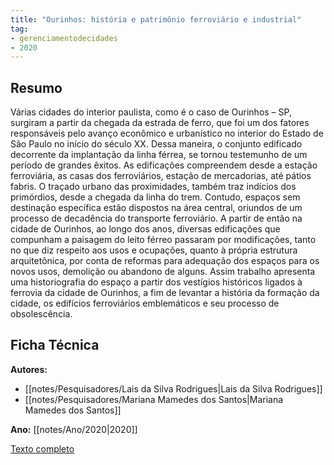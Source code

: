 ```yaml
---
title: "Ourinhos: história e patrimônio ferroviário e industrial"
tag:
- gerenciamentodecidades
- 2020
---
```

## Resumo

Várias cidades do interior paulista, como é o caso de Ourinhos – SP, surgiram a partir da chegada da estrada de ferro, que foi um dos fatores responsáveis pelo avanço econômico e urbanístico no interior do Estado de São Paulo no início do século XX. Dessa maneira, o conjunto edificado decorrente da implantação da linha férrea, se tornou testemunho de um período de grandes êxitos. As edificações compreendem desde a estação ferroviária, as casas dos ferroviários, estação de mercadorias, até pátios fabris. O traçado urbano das proximidades, também traz indícios dos primórdios, desde a chegada da linha do trem. Contudo, espaços sem destinação específica estão dispostos na área central, oriundos de um processo de decadência do transporte ferroviário. A partir de então na cidade de Ourinhos, ao longo dos anos, diversas edificações que compunham a paisagem do leito férreo passaram por modificações, tanto no que diz respeito aos usos e ocupações, quanto à própria estrutura arquitetônica, por conta de reformas para adequação dos espaços para os novos usos, demolição ou abandono de alguns. Assim trabalho apresenta uma historiografia do espaço a partir dos vestígios históricos ligados à ferrovia da cidade de Ourinhos, a fim de levantar a história da formação da cidade, os edifícios ferroviários emblemáticos e seu processo de obsolescência.

## Ficha Técnica

**Autores:**
- [[notes/Pesquisadores/Lais da Silva Rodrigues|Lais da Silva Rodrigues]]
- [[notes/Pesquisadores/Mariana Mamedes dos Santos|Mariana Mamedes dos Santos]]

**Ano:** [[notes/Ano/2020|2020]]

[Texto completo](https://www.eventoanap.org.br/data/inscricoes/5558/form3112191431.pdf)